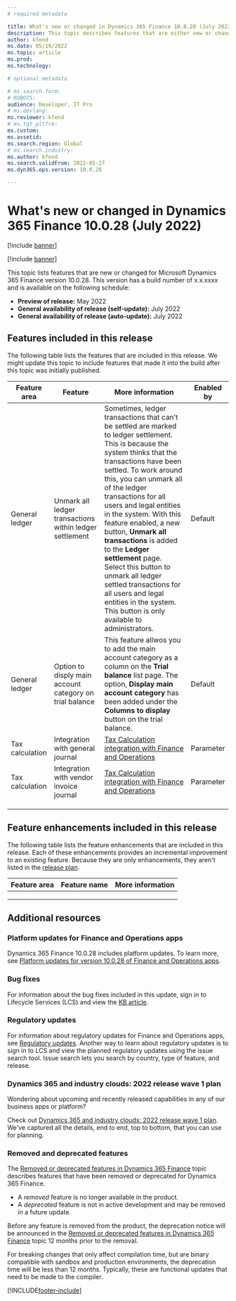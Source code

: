 ```yaml
---
# required metadata

title: What's new or changed in Dynamics 365 Finance 10.0.28 (July 2022)
description: This topic describes features that are either new or changed in the Microsoft Dynamics 365 Finance version 10.0.28 preview release.
author: kfend
ms.date: 05/19/2022
ms.topic: article
ms.prod: 
ms.technology: 

# optional metadata

# ms.search.form: 
# ROBOTS: 
audience: Developer, IT Pro
# ms.devlang: 
ms.reviewer: kfend
# ms.tgt_pltfrm: 
ms.custom: 
ms.assetid: 
ms.search.region: Global
# ms.search.industry: 
ms.author: kfend
ms.search.validFrom: 2022-05-27
ms.dyn365.ops.version: 10.0.28

---
```


# What's new or changed in Dynamics 365 Finance 10.0.28 (July 2022)

[!include [banner](../includes/banner.md)]

[!include [banner](../includes/preview-banner.md)]

This topic lists features that are new or changed for Microsoft Dynamics 365 Finance version 10.0.28. This version has a build number of x.x.xxxx and is available on the following schedule:

- **Preview of release:** May 2022
- **General availability of release (self-update):** July 2022
- **General availability of release (auto-update):** July 2022

## Features included in this release

The following table lists the features that are included in this release. We might update this topic to include features that made it into the build after this topic was initially published.

| Feature area | Feature | More information | Enabled by |
|----|----|----|----|
| General ledger | Unmark all ledger transactions within ledger settlement   | Sometimes, ledger transactions that can’t be settled are marked to ledger settlement. This is because the system thinks that the transactions have been settled. To work around this, you can unmark all of the ledger transactions for all users and legal entities in the system. With this feature enabled, a new button, **Unmark all transactions** is added to the **Ledger settlement** page. Select this button to unmark all ledger settled transactions for all users and legal entities in the system. This button is only available to administrators. | Default  |
| General ledger   | Option to disply main account category on trial balance | This feature allwos you to add the main account category as a column on the **Trial balance** list page. The option, **Display main account category** has been added under the **Columns to display** button on the trial balance.   | Default |
| Tax calculation  | Integration with general journal   |  [Tax Calculation integration with Finance and Operations](../localizations/global-tax-calcuation-service-overview.md)  | Parameter   | 
| Tax calculation  | Integration with vendor invoice journal   | [Tax Calculation integration with Finance and Operations](../localizations/global-tax-calcuation-service-overview.md)  | Parameter   | 
|    |    |    |    |
|    |    |    |    | 
|    |    |    |    | 



## Feature enhancements included in this release

The following table lists the feature enhancements that are included in this release. Each of these enhancements provides an incremental improvement to an existing feature. Because they are only enhancements, they aren't listed in the [release plan](/dynamics365-release-plan/2021wave2/finance-operations/dynamics365-finance).

| Feature area | Feature name | More information |
|--------------|--------------|------------------|
|              |              |                  |
|              |              |                  |
|              |              |                  |

## Additional resources

### Platform updates for Finance and Operations apps

Dynamics 365 Finance 10.0.28 includes platform updates. To learn more, see [Platform updates for version 10.0.28 of Finance and Operations apps](../../fin-ops-core/dev-itpro/get-started/whats-new-platform-updates-10-0-28.md).

### Bug fixes

For information about the bug fixes included in this update, sign in to Lifecycle Services (LCS) and view the [KB article](https://fix.lcs.dynamics.com/Issue/Details?bugId=).

### Regulatory updates

For information about regulatory updates for Finance and Operations apps, see [Regulatory updates](../localizations/regulatory-updates.md). Another way to learn about regulatory updates is to sign in to LCS and view the planned regulatory updates using the issue search tool. Issue search lets you search by country, type of feature, and release.

### Dynamics 365 and industry clouds: 2022 release wave 1 plan

Wondering about upcoming and recently released capabilities in any of our business apps or platform?

Check out [Dynamics 365 and industry clouds: 2022 release wave 1 plan](/dynamics365-release-plan/2022wave1/finance-operations/dynamics365-finance). We've captured all the details, end to end, top to bottom, that you can use for planning.

### Removed and deprecated features

The [Removed or deprecated features in Dynamics 365 Finance](removed-deprecated-features-finance.md) topic describes features that have been removed or deprecated for Dynamics 365 Finance.

- A *removed* feature is no longer available in the product.
- A *deprecated* feature is not in active development and may be removed in a future update.

Before any feature is removed from the product, the deprecation notice will be announced in the [Removed or deprecated features in Dynamics 365 Finance](removed-deprecated-features-finance.md) topic 12 months prior to the removal.

For breaking changes that only affect compilation time, but are binary compatible with sandbox and production environments, the deprecation time will be less than 12 months. Typically, these are functional updates that need to be made to the compiler.

[!INCLUDE[footer-include](../../includes/footer-banner.md)]
